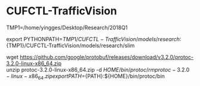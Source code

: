 # CUFCTL-TrafficVision

TMP1=/home/yingges/Desktop/Research/2018Q1

export PYTHONPATH=${TMP1}/CUFCTL-TrafficVision/models/research:${TMP1}/CUFCTL-TrafficVision/models/research/slim

wget https://github.com/google/protobuf/releases/download/v3.2.0/protoc-3.2.0-linux-x86_64.zip  
unzip protoc-3.2.0-linux-x86_64.zip -d ${HOME}/bin/protoc/  
rm protoc-3.2.0-linux-x86_64.zip  
export PATH=${PATH}:${HOME}/bin/protoc/bin